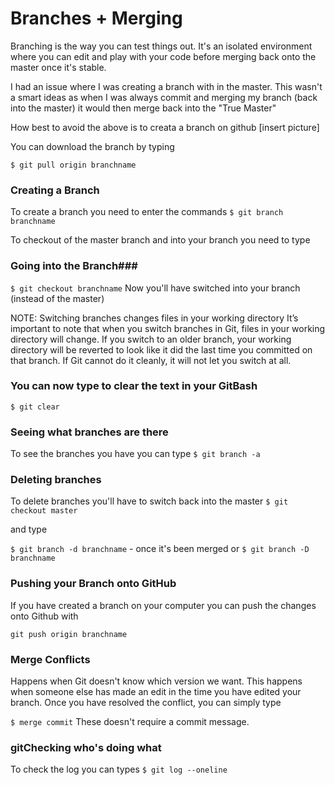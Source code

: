 # Branches + Merging #
Branching is the way you can test things out. It's an isolated environment where you can edit and play with your code before merging back onto the master once it's stable.

I had an issue where I was creating a branch with in the master. This wasn't a smart ideas as when I was always commit and merging my branch (back into the master) it would then merge back into the "True Master"

How best to avoid the above is to creata a branch on github
[insert picture]

You can download the branch by typing

`$ git pull origin branchname`



### Creating a Branch
To create a branch you need to enter the commands
`$ git branch branchname`

To checkout of the master branch and into your branch you need to type


### Going into the Branch###

`$ git checkout branchname`
Now you'll have switched into your branch (instead of the master)

NOTE: Switching branches changes files in your working directory
It’s important to note that when you switch branches in Git, files in your working directory will change. If you switch to an older branch, your working directory will be reverted to look like it did the last time you committed on that branch. If Git cannot do it cleanly, it will not let you switch at all.

### You can now type to clear the text in your GitBash

`$ git clear`

### Seeing what branches are there

To see the branches you have you can type
`$ git branch -a`

### Deleting branches

To delete branches you'll have to switch back into the master
`$ git checkout master`

and type

`$ git branch -d branchname` - once it's been merged or
`$ git branch -D branchname`

### Pushing your Branch onto GitHub

If you have created a branch on your computer you can push the changes onto Github with

`git push origin branchname`


### Merge Conflicts ###
Happens when Git doesn't know which version we want. This happens when someone else has made an edit in the time you have edited your branch. Once you have resolved the conflict, you can simply type

`$ merge commit` These doesn't require a commit message.

### gitChecking who's doing what

To check the log you can types
`$ git log --oneline`
